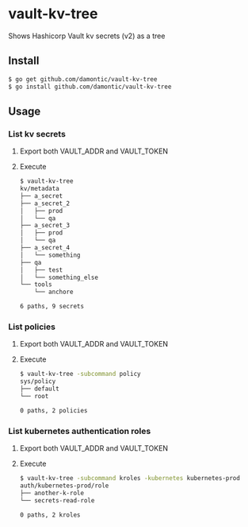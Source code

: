 # vault-kv-tree
Shows Hashicorp Vault kv secrets (v2) as a tree

## Install

```bash
$ go get github.com/damontic/vault-kv-tree
$ go install github.com/damontic/vault-kv-tree
```

## Usage

### List kv secrets

1. Export both VAULT_ADDR and VAULT_TOKEN

2. Execute

   ```bash
   $ vault-kv-tree
   kv/metadata
   ├── a_secret
   ├── a_secret_2
   │   ├── prod
   │   └── qa
   ├── a_secret_3
   │   ├── prod
   │   └── qa
   ├── a_secret_4
   │   └── something
   ├── qa
   │   ├── test
   │   └── something_else
   └── tools
       └── anchore
   
   6 paths, 9 secrets
   ```

### List policies

1. Export both VAULT_ADDR and VAULT_TOKEN

2. Execute

   ```bash
   $ vault-kv-tree -subcommand policy
   sys/policy
   ├── default
   └── root
   
   0 paths, 2 policies
   ```

### List kubernetes authentication roles

1. Export both VAULT_ADDR and VAULT_TOKEN

2. Execute

   ```bash
   $ vault-kv-tree -subcommand kroles -kubernetes kubernetes-prod
   auth/kubernetes-prod/role
   ├── another-k-role
   └── secrets-read-role
   
   0 paths, 2 kroles
   ```

